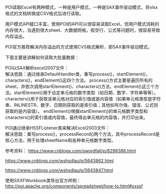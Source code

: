POI读取Excel有两种模式，一种是用户模式，一种是SAX事件驱动模式，将xlsx格式的文档转换成CSV格式后进行读取。<br/>

用户模式API接口丰富，使用POI的API可以很容易读取Excel，但用户模式消耗的内存很大，当遇到很大sheet、大数据网格，假空行、公式等问题时，很容易导致内存溢出。<br/>

POI官方推荐解决内存溢出的方式使用CVS格式解析，即SAX事件驱动模式。<br/>

下面主要是讲解如何读取大批量数据：<br/>

POI以SAX解析excel2007文件：<br/>
解决思路：通过继承DefaultHandler类，重写process()，startElement()，characters()，endElement()这四个方法。
process()方式主要是遍历所有的sheet，并依次调用startElement()、characters()方法、endElement()这三个方法。startElement()用于设定单元格的数字类型（如日期、数字、字符串等等）。
characters()用于获取该单元格对应的索引值或是内容值（如果单元格类型是字符串、INLINESTR、数字、日期则获取的是索引值；其他如布尔值、错误、公式则获取的是内容值）。
endElement()根据startElement()的单元格数字类型和characters()的索引值或内容值，最终得出单元格的内容值，并打印出来。<br/>

POI通过继承HSSFListener类来解决Excel2003文件：<br/>
解决思路：重写process()，processRecord()两个方法，其中processRecord是核心方法，用于处理sheetName和各种单元格数字类型。<br/>

参考资料：
https://www.cnblogs.com/swordfall/p/8298386.html

https://www.cnblogs.com/wshsdlau/p/5643862.html

https://www.cnblogs.com/wshsdlau/p/5643847.html

使用SXXFWorkbook类导出官方样例：
http://poi.apache.org/components/spreadsheet/how-to.html#sxssf